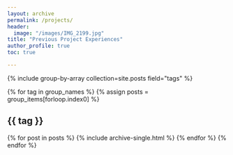 ```yaml
---
layout: archive
permalink: /projects/
header:
  image: "/images/IMG_2199.jpg"
title: "Previous Project Experiences"
author_profile: true
toc: true

---
```



{% include group-by-array collection=site.posts field="tags" %}

{% for tag in group_names %}
  {% assign posts = group_items[forloop.index0] %}
  <h2 id="{{ tag | slugify }}" class="archive__subtitle">{{ tag }}</h2>
  {% for post in posts %}
    {% include archive-single.html %}
  {% endfor %}
{% endfor %}
